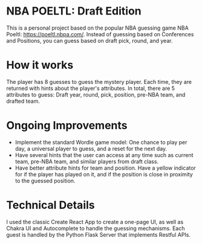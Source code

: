 # NBA POELTL: Draft Edition
This is a personal project based on the popular NBA guessing game NBA Poeltl: https://poeltl.nbpa.com/. Instead of guessing based on Conferences and Positions, you can guess based on draft pick, round, and year. 

# How it works
The player has 8 guesses to guess the mystery player. Each time, they are returned with hints about the player's attributes. In total, there are 5 attributes to guess: Draft year, round, pick, position, pre-NBA team, and drafted team. 

# Ongoing Improvements
* Implement the standard Wordle game model: One chance to play per day, a universal player to guess, and a reset for the next day.
* Have several hints that the user can access at any time such as current team, pre-NBA team, and similar players from draft class.
* Have better attribute hints for team and position. Have a yellow indicator for if the player has played on it, and if the position is close in proximity to the guessed position.

# Technical Details
I used the classic Create React App to create a one-page UI, as well as Chakra UI and Autocomplete to handle the guessing mechanisms. Each guest is handled by the Python Flask Server that implements Restful APIs.
